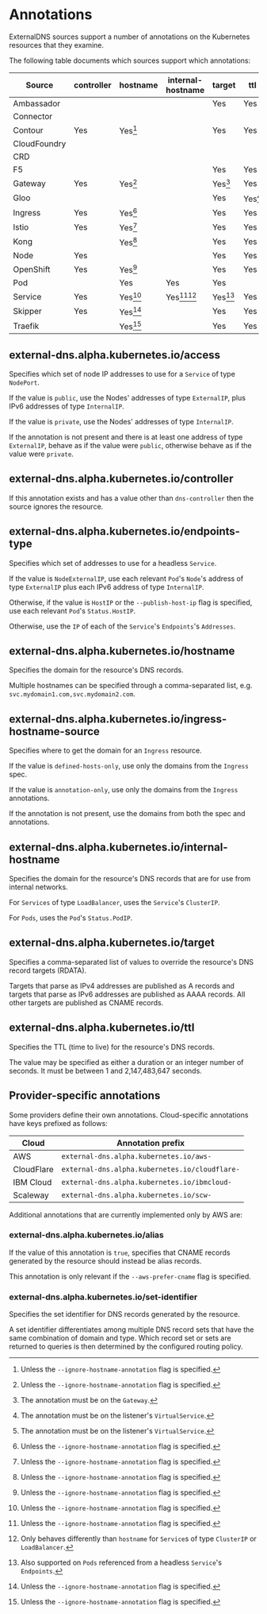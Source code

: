 # Annotations

ExternalDNS sources support a number of annotations on the Kubernetes resources that they examine.

The following table documents which sources support which annotations:

| Source       | controller | hostname | internal-hostname | target  | ttl     | (provider-specific) |
|--------------|------------|----------|-------------------|---------|---------|---------------------|
| Ambassador   |            |          |                   | Yes     | Yes     | Yes                 |
| Connector    |            |          |                   |         |         |                     |
| Contour      | Yes        | Yes[^1]  |                   | Yes     | Yes     | Yes                 |
| CloudFoundry |            |          |                   |         |         |                     |
| CRD          |            |          |                   |         |         |                     |
| F5           |            |          |                   | Yes     | Yes     |                     |
| Gateway      | Yes        | Yes[^1]  |                   | Yes[^4] | Yes     | Yes                 |
| Gloo         |            |          |                   | Yes     | Yes[^5] | Yes[^5]             |
| Ingress      | Yes        | Yes[^1]  |                   | Yes     | Yes     | Yes                 |
| Istio        | Yes        | Yes[^1]  |                   | Yes     | Yes     | Yes                 |
| Kong         |            | Yes[^1]  |                   | Yes     | Yes     | Yes                 |
| Node         | Yes        |          |                   | Yes     | Yes     |                     |
| OpenShift    | Yes        | Yes[^1]  |                   | Yes     | Yes     | Yes                 |
| Pod          |            | Yes      | Yes               | Yes     |         |                     |
| Service      | Yes        | Yes[^1]  | Yes[^1][^2]       | Yes[^3] | Yes     | Yes                 |
| Skipper      | Yes        | Yes[^1]  |                   | Yes     | Yes     | Yes                 |
| Traefik      |            | Yes[^1]  |                   | Yes     | Yes     | Yes                 |

[^1]: Unless the `--ignore-hostname-annotation` flag is specified.
[^2]: Only behaves differently than `hostname` for `Service`s of type `ClusterIP` or `LoadBalancer`.
[^3]: Also supported on `Pods` referenced from a headless `Service`'s `Endpoints`.
[^4]: The annotation must be on the `Gateway`.
[^5]: The annotation must be on the listener's `VirtualService`.

## external-dns.alpha.kubernetes.io/access

Specifies which set of node IP addresses to use for a `Service` of type `NodePort`.

If the value is `public`, use the Nodes' addresses of type `ExternalIP`, plus IPv6 addresses of type `InternalIP`.

If the value is `private`, use the Nodes' addresses of type `InternalIP`.

If the annotation is not present and there is at least one address of type `ExternalIP`,
behave as if the value were `public`, otherwise behave as if the value were `private`.

## external-dns.alpha.kubernetes.io/controller

If this annotation exists and has a value other than `dns-controller` then the source ignores the resource.

## external-dns.alpha.kubernetes.io/endpoints-type

Specifies which set of addresses to use for a headless `Service`.

If the value is `NodeExternalIP`, use each relevant `Pod`'s `Node`'s address of type `ExternalIP`
plus each IPv6 address of type `InternalIP`.

Otherwise, if the value is `HostIP` or the `--publish-host-ip` flag is specified, use
each relevant `Pod`'s `Status.HostIP`.

Otherwise, use the `IP` of each of the `Service`'s `Endpoints`'s `Addresses`.

## external-dns.alpha.kubernetes.io/hostname

Specifies the domain for the resource's DNS records. 

Multiple hostnames can be specified through a comma-separated list, e.g.
`svc.mydomain1.com,svc.mydomain2.com`.

## external-dns.alpha.kubernetes.io/ingress-hostname-source

Specifies where to get the domain for an `Ingress` resource.

If the value is `defined-hosts-only`, use only the domains from the `Ingress` spec.

If the value is `annotation-only`, use only the domains from the `Ingress` annotations.

If the annotation is not present, use the domains from both the spec and annotations.

## external-dns.alpha.kubernetes.io/internal-hostname

Specifies the domain for the resource's DNS records that are for use from internal networks.

For `Services` of type `LoadBalancer`, uses the `Service`'s `ClusterIP`.

For `Pods`, uses the `Pod`'s `Status.PodIP`.

## external-dns.alpha.kubernetes.io/target

Specifies a comma-separated list of values to override the resource's DNS record targets (RDATA).

Targets that parse as IPv4 addresses are published as A records and
targets that parse as IPv6 addresses are published as AAAA records. All other targets
are published as CNAME records.

## external-dns.alpha.kubernetes.io/ttl

Specifies the TTL (time to live) for the resource's DNS records.

The value may be specified as either a duration or an integer number of seconds.
It must be between 1 and 2,147,483,647 seconds.

## Provider-specific annotations

Some providers define their own annotations. Cloud-specific annotations have keys prefixed as follows:

| Cloud      | Annotation prefix                              |
|------------|------------------------------------------------|
| AWS        | `external-dns.alpha.kubernetes.io/aws-`        |
| CloudFlare | `external-dns.alpha.kubernetes.io/cloudflare-` |
| IBM Cloud  | `external-dns.alpha.kubernetes.io/ibmcloud-`   |
| Scaleway   | `external-dns.alpha.kubernetes.io/scw-`        |

Additional annotations that are currently implemented only by AWS are:

### external-dns.alpha.kubernetes.io/alias

If the value of this annotation is `true`, specifies that CNAME records generated by the
resource should instead be alias records.

This annotation is only relevant if the `--aws-prefer-cname` flag is specified.

### external-dns.alpha.kubernetes.io/set-identifier

Specifies the set identifier for DNS records generated by the resource.

A set identifier differentiates among multiple DNS record sets that have the same combination of domain and type.
Which record set or sets are returned to queries is then determined by the configured routing policy.
